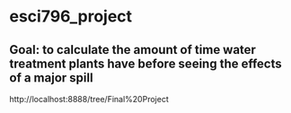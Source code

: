 # esci796_project
## Goal: to calculate the amount of time water treatment plants have before seeing the effects of a major spill
http://localhost:8888/tree/Final%20Project
